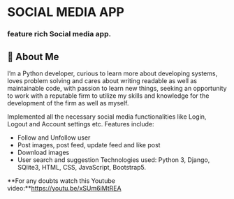 
# SOCIAL MEDIA APP 
 ### feature rich Social media app. 

## 🚀 About Me
I’m a Python developer, curious to learn more about developing systems, loves problem solving and cares about writing readable as well as maintainable code, with passion to learn new things, seeking  an opportunity  to work with a  reputable  firm to utilize my skills and knowledge for the development of the firm as well as myself.


Implemented all the necessary social media functionalities like Login, Logout and Account settings etc. 
	Features include: 
- 	Follow and Unfollow user
- 	Post images, post feed, update feed and like post
- 	Download images
- 	User search and suggestion
 Technologies used: Python 3, Django, SQlite3, HTML, CSS, JavaScript, Bootstrap5.  
 
 **For any doubts watch this Youtube video:**https://youtu.be/xSUm6iMtREA

